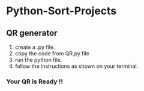 # Python-Sort-Projects

## QR generator

1. create a .py file.
2. copy the code from QR.py file
3. run the python file.
4. follow the instructions as shown on your terminal.

### Your QR is Ready !!
